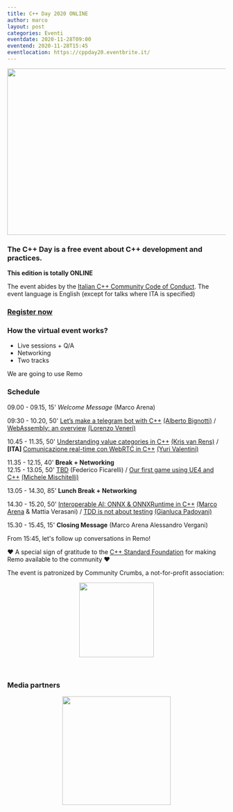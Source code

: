 ```yaml
---
title: C++ Day 2020 ONLINE
author: marco
layout: post
categories: Eventi
eventdate: 2020-11-28T09:00
eventend: 2020-11-28T15:45
eventlocation: https://cppday20.eventbrite.it/
---
```



<img class="aligncenter wp-image-9698 size-large" src="https://www.italiancpp.org/wp-content/uploads/2020/10/C-Day-2020-1024x643.png" alt="" width="610" height="383" />

<h3>The <strong>C++ Day </strong>is a free event about C++ development and practices.</h3>

**This edition is totally ONLINE**


The event abides by the <a href="https://github.com/italiancpp/code-of-conduct">Italian C++ Community Code of Conduct</a>. The event language is English (except for talks where ITA is specified)

<h3><a href="https://cppday20.eventbrite.it/">Register now</a></h3>

<h3>How the virtual event works?</h3>

- Live sessions + Q/A
- Networking
- Two tracks

We are going to use Remo

<h3>Schedule</h3>

<!-- time,duration,track A,track B -->

09.00 - 09.15, 15' <em>Welcome Message</em> (Marco Arena)

09:30 - 10.20, 50' <a href="https://www.italiancpp.org/cppday20-talks/#1">Let’s make a telegram bot with C++</a> <a href="https://www.italiancpp.org/speakers/#abignotti">(Alberto Bignotti)</a> / <a href="https://www.italiancpp.org/cppday20-talks/#2">WebAssembly: an overview</a> <a href="http://italiancpp.org/speakers/#lveneri">(Lorenzo Veneri)</a>

10.45 - 11.35, 50' <a href="https://www.italiancpp.org/cppday20-talks/#3">Understanding value categories in C++</a> <a href="http://italiancpp.org/speakers/#kris">(Kris van Rens)</a> / <strong>[ITA] </strong><a href="https://www.italiancpp.org/cppday20-talks/#4">Comunicazione real-time con WebRTC in C++</a> <a href="http://italiancpp.org/speakers/#yvalentini">(Yuri Valentini)</a>

11.35 - 12.15, 40' **Break + Networking**
\
12.15 - 13.05, 50' <a href="https://www.italiancpp.org/cppday20-talks/#5">TBD</a> (Federico Ficarelli) / <a href="https://www.italiancpp.org/cppday20-talks/#6">Our first game using UE4 and C++</a> <a href="https://www.italiancpp.org/speakers/#mmischitelli">(Michele Mischitelli)</a> 

13.05 - 14.30, 85' **Lunch Break + Networking**

14.30 - 15.20, 50' <a href="https://www.italiancpp.org/cppday20-talks/#8">Interoperable AI: ONNX &amp; ONNXRuntime in C++</a> <a href="https://www.italiancpp.org/speakers/#marco-arena">(Marco Arena</a> &amp; Mattia Verasani) / <a href="https://www.italiancpp.org/cppday20-talks/#7" target="_blank" rel="noopener noreferrer">TDD is not about testing</a> <a href="https://www.italiancpp.org/speakers/#gpad" target="_blank" rel="noopener noreferrer">(Gianluca Padovani)</a>

15.30 - 15.45, 15' **Closing Message** (Marco Arena Alessandro Vergani)

From 15:45, let's follow up conversations in Remo!


♥️ A special sign of gratitude to the <a href="http://isocpp.org/about">C++ Standard Foundation</a> for making Remo available to the community ♥️

The event is patronized by Community Crumbs, a not-for-profit association:
<p style="text-align: center;"><a href="https://communitycrumbs.org"><img class="aligncenter wp-image-9007" src="https://www.italiancpp.org/wp-content/uploads/2019/01/cc.png" alt="" width="172" height="172" /></a></p>
<p style="text-align: center;"><span style="color: #ffffff;"> </span></p>


<h3>Media partners</h3>
<center><a href="https://coding-gym.org"><img class="wp-image-8635 size-full aligncenter" src="http://www.italiancpp.org/wp-content/uploads/2018/02/coding-gym-250x250.png" alt="" width="250" height="250" /></a></center>
